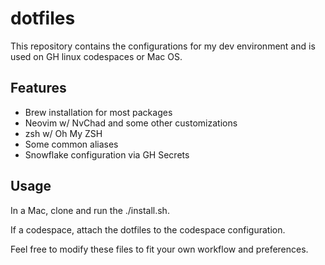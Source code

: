 # dotfiles

This repository contains the configurations for my dev environment and is used on GH linux codespaces or Mac OS.

## Features

- Brew installation for most packages
- Neovim w/ NvChad and some other customizations
- zsh w/ Oh My ZSH
- Some common aliases
- Snowflake configuration via GH Secrets

## Usage
In a Mac, clone and run the ./install.sh. 

If a codespace, attach the dotfiles to the codespace configuration.

Feel free to modify these files to fit your own workflow and preferences.
